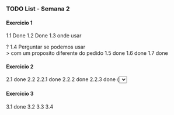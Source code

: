 ### TODO List - Semana 2

#### Exercicio 1

1.1 Done
1.2 Done
1.3 onde usar <article>?
1.4 Perguntar se podemos usar <aside>> com um proposito diferente do pedido
1.5 done
1.6 done
1.7 done

#### Exercicio 2

2.1 done
2.2 
    2.2.1 done
    2.2.2 done
    2.2.3 done (<select>)
2.3 done

#### Exercicio 3

3.1 done
3.2 
3.3 
3.4 